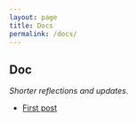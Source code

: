 ```yaml
---
layout: page
title: Docs
permalink: /docs/
---
```


## Doc
_Shorter reflections and updates._

- [First post](./first-post.md)
